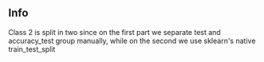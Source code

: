 ## Info

Class 2 is split in two since on the first part we separate test and accuracy_test group manually,
while on the second we use sklearn's native train_test_split
